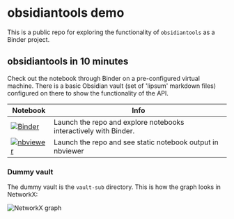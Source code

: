 # obsidiantools demo
This is a public repo for exploring the functionality of `obsidiantools` as a Binder project.

## obsidiantools in 10 minutes
Check out the notebook through Binder on a pre-configured virtual machine.  There is a basic Obsidian vault (set of 'lipsum' markdown files) configured on there to show the functionality of the API.

|**Notebook**|**Info**|
|---|---|
|[![Binder](https://mybinder.org/badge_logo.svg)](https://mybinder.org/v2/gh/mfarragher/obsidiantools-demo/HEAD?filepath=obsidiantools%20in%2010%20minutes.ipynb)|Launch the repo and explore notebooks interactively with Binder.|
|[![nbviewer](https://img.shields.io/badge/render-nbviewer-orange.svg)](https://nbviewer.jupyter.org/github/mfarragher/obsidiantools-demo/blob/main/obsidiantools%20in%2010%20minutes.ipynb)|Launch the repo and see static notebook output in nbviewer|

### Dummy vault
The dummy vault is the `vault-sub` directory.  This is how the graph looks in NetworkX:

![NetworkX graph](/img/demo-vault-networkx-graph.pngraw=true "NetworkX graph")
